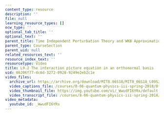```yaml
---
content_type: resource
description: ''
file: null
learning_resource_types: []
ocw_type: ''
optional_tab_title: ''
optional_text: ''
parent_title: Time Independent Perturbation Theory and WKB Approximation
parent_type: CourseSection
parent_uid: null
related_resources_text: ''
resource_index_text: ''
resourcetype: Video
title: L9.2 The interaction picture equation in an orthonormal basis
uid: 86206f77-dc6d-3272-0928-9249e2eb2c1e
video_files:
  archive_url: https://archive.org/download/MIT8.06S18/MIT8_06S18_L09S2_300k.mp4
  video_captions_file: /courses/8-06-quantum-physics-iii-spring-2018/0fd8cf336ba75e5caf89a01836a8a829_WwudFI6YRs.vtt
  video_thumbnail_file: https://img.youtube.com/vi/_WwudFI6YRs/default.jpg
  video_transcript_file: /courses/8-06-quantum-physics-iii-spring-2018/24e627fc491e61df7b6fff3a22472d10_WwudFI6YRs.pdf
video_metadata:
  youtube_id: _WwudFI6YRs
---
```

